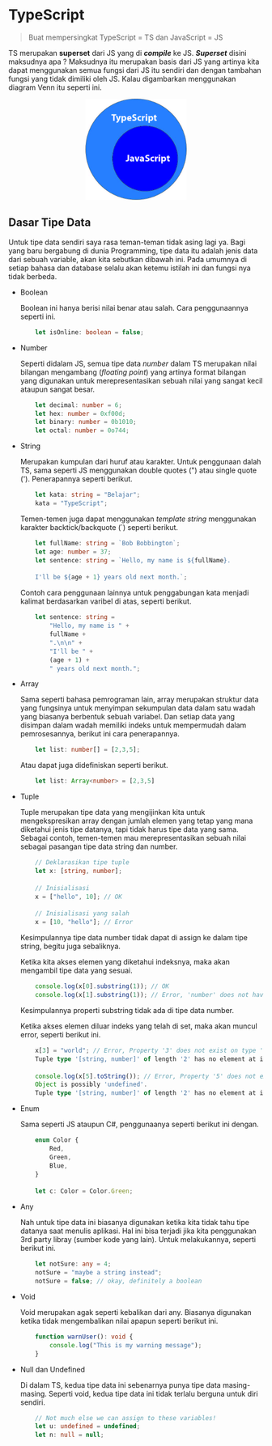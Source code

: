 # TypeScript

> Buat mempersingkat TypeScript = TS dan JavaScript = JS

TS merupakan **superset** dari JS yang di ***compile*** ke JS. ***Superset*** disini maksudnya apa ? Maksudnya itu merupakan basis dari JS yang artinya kita dapat menggunakan semua fungsi dari JS itu sendiri dan dengan tambahan fungsi yang tidak dimiliki oleh JS. Kalau digambarkan menggunakan diagram Venn itu seperti ini.

<center>
    <img src="assets/images/superset.jpg" width="200">
</center>

## Dasar Tipe Data

Untuk tipe data sendiri saya rasa teman-teman tidak asing lagi ya. Bagi yang baru bergabung di dunia Programming, tipe data itu adalah jenis data dari sebuah variable, akan kita sebutkan dibawah ini. Pada umumnya di setiap bahasa dan database selalu akan ketemu istilah ini dan fungsi nya tidak berbeda.

*   Boolean

    Boolean ini hanya berisi nilai benar atau salah. Cara penggunaannya seperti ini.

    ``` typescript
        let isOnline: boolean = false;
    ```

*   Number

    Seperti didalam JS, semua tipe data *number* dalam TS merupakan nilai bilangan mengambang (*floating point*) yang artinya format bilangan yang digunakan untuk merepresentasikan sebuah nilai yang sangat kecil ataupun sangat besar. 

    ``` typescript
        let decimal: number = 6;
        let hex: number = 0xf00d;
        let binary: number = 0b1010;
        let octal: number = 0o744;
    ```

*   String

    Merupakan kumpulan dari huruf atau karakter. Untuk penggunaan dalah TS, sama seperti JS menggunakan double quotes (") atau single quote ('). Penerapannya seperti berikut.

    ``` typescript
        let kata: string = "Belajar";
        kata = "TypeScript";
    ```

    Temen-temen juga dapat menggunakan *template string* menggunakan karakter backtick/backquote (`) seperti berikut.

    ``` typescript
        let fullName: string = `Bob Bobbington`;
        let age: number = 37;
        let sentence: string = `Hello, my name is ${fullName}.

        I'll be ${age + 1} years old next month.`;
    ```

    Contoh cara penggunaan lainnya untuk penggabungan kata menjadi kalimat berdasarkan varibel di atas, seperti berikut.

    ``` typescript
        let sentence: string =
            "Hello, my name is " +
            fullName +
            ".\n\n" +
            "I'll be " +
            (age + 1) +
            " years old next month.";
    ```

*   Array

    Sama seperti bahasa pemrograman lain, array merupakan struktur data yang fungsinya untuk menyimpan sekumpulan data dalam satu wadah yang biasanya berbentuk sebuah variabel. Dan setiap data yang disimpan dalam wadah memiliki indeks untuk mempermudah dalam pemrosesannya, berikut ini cara penerapannya.

    ``` typescript
        let list: number[] = [2,3,5];
    ```
    Atau dapat juga didefiniskan seperti berikut.
    ``` typescript
        let list: Array<number> = [2,3,5]
    ```

*   Tuple

    Tuple merupakan tipe data yang mengijinkan kita untuk mengekspresikan array dengan jumlah elemen yang tetap yang mana diketahui jenis tipe datanya, tapi tidak harus tipe data yang sama. Sebagai contoh, temen-temen mau merepresentasikan sebuah nilai sebagai pasangan tipe data string dan number.

    ``` typescript
        // Deklarasikan tipe tuple
        let x: [string, number];

        // Inisialisasi
        x = ["hello", 10]; // OK

        // Inisialisasi yang salah
        x = [10, "hello"]; // Error
    ```
    Kesimpulannya tipe data number tidak dapat di assign ke dalam tipe string, begitu juga sebaliknya.

    Ketika kita akses elemen yang diketahui indeksnya, maka akan mengambil tipe data yang sesuai.

    ``` typescript
        console.log(x[0].substring(1)); // OK
        console.log(x[1].substring(1)); // Error, 'number' does not have 'substring'
    ```
    Kesimpulannya properti substring tidak ada di tipe data number.

    Ketika akses elemen diluar indeks yang telah di set, maka akan muncul error, seperti berikut ini.

    ```typescript
        x[3] = "world"; // Error, Property '3' does not exist on type '[string, number]'.
        Tuple type '[string, number]' of length '2' has no element at index '3'.

        console.log(x[5].toString()); // Error, Property '5' does not exist on type '[string, number]'.
        Object is possibly 'undefined'.
        Tuple type '[string, number]' of length '2' has no element at index '5'.
    ```

*   Enum

    Sama seperti JS ataupun C#, penggunaanya seperti berikut ini dengan.

    ``` typescript
        enum Color {
            Red,
            Green,
            Blue,
        }

        let c: Color = Color.Green;
    ```

*   Any

    Nah untuk tipe data ini biasanya digunakan ketika kita tidak tahu tipe datanya saat menulis aplikasi. Hal ini bisa terjadi jika kita penggunakan 3rd party libray (sumber kode yang lain). Untuk melakukannya, seperti berikut ini.

    ``` typescript
        let notSure: any = 4;
        notSure = "maybe a string instead";
        notSure = false; // okay, definitely a boolean
    ``` 

*   Void

    Void merupakan agak seperti kebalikan dari any. Biasanya digunakan ketika tidak mengembalikan nilai apapun seperti berikut ini.

    ``` typescript
        function warnUser(): void {
            console.log("This is my warning message");
        }
    ```

*   Null dan Undefined

    Di dalam TS, kedua tipe data ini sebenarnya punya tipe data masing-masing. Seperti void, kedua tipe data ini tidak terlalu berguna untuk diri sendiri.

    ``` typescript
        // Not much else we can assign to these variables!
        let u: undefined = undefined;
        let n: null = null;
    ```